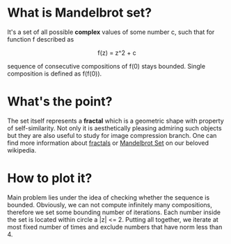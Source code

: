 # What is Mandelbrot set?

It's a set of all possible **complex** values of some number c, such that for function f described as

<p align="center">
  f(z) = z^2 + c
</p>

sequence of consecutive compositions of f(0) stays bounded. Single composition is defined as f(f(0)).

# What's the point?

The set itself represents a **fractal** which is a geometric shape with property of self-similarity. Not only it
is aesthetically pleasing admiring such objects but they are also useful to study for image compression branch.
One can find more information about [fractals](https://en.wikipedia.org/wiki/Fractal)
or [Mandelbrot Set](https://en.wikipedia.org/wiki/Mandelbrot_set) on our beloved wikipedia.

# How to plot it?

Main problem lies under the idea of checking whether the sequence is bounded. Obviously, we can not compute infinitely many compositions,
therefore we set some bounding number of iterations. Each number inside the set is located within circle a |z| <= 2.
Putting all together, we iterate at most fixed number of times and exclude numbers that have norm less than 4.
